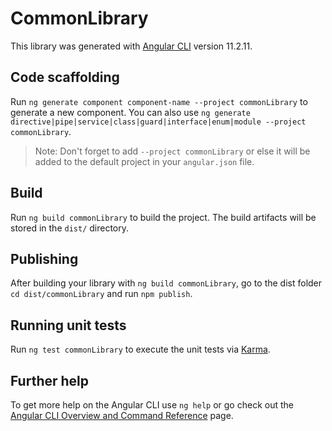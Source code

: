 # CommonLibrary

This library was generated with [Angular CLI](https://github.com/angular/angular-cli) version 11.2.11.

## Code scaffolding

Run `ng generate component component-name --project commonLibrary` to generate a new component. You can also use `ng generate directive|pipe|service|class|guard|interface|enum|module --project commonLibrary`.

> Note: Don't forget to add `--project commonLibrary` or else it will be added to the default project in your `angular.json` file.

## Build

Run `ng build commonLibrary` to build the project. The build artifacts will be stored in the `dist/` directory.

## Publishing

After building your library with `ng build commonLibrary`, go to the dist folder `cd dist/commonLibrary` and run `npm publish`.

## Running unit tests

Run `ng test commonLibrary` to execute the unit tests via [Karma](https://karma-runner.github.io).

## Further help

To get more help on the Angular CLI use `ng help` or go check out the [Angular CLI Overview and Command Reference](https://angular.io/cli) page.
